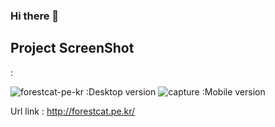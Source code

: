 ### Hi there 👋

<h2>Project ScreenShot</h2>:

![forestcat-pe-kr](https://user-images.githubusercontent.com/126891386/233893296-34c0be24-0451-4551-a4fb-51a703bac45d.png)
:Desktop version
![capture](https://user-images.githubusercontent.com/126891386/233894537-ca9b29e4-e14b-411e-bc43-7e9b21ec2deb.jpg)
:Mobile version

Url link : http://forestcat.pe.kr/











<!--

**MeganOveLee/MeganOveLee** is a ✨ _special_ ✨ repository because its `README.md` (this file) appears on your GitHub profile.

Here are some ideas to get you started:

- 🔭 I’m currently working on ...
- 🌱 I’m currently learning ...
- 👯 I’m looking to collaborate on ...
- 🤔 I’m looking for help with ...
- 💬 Ask me about ...
- 📫 How to reach me: ...
- 😄 Pronouns: ...
- ⚡ Fun fact: ...
-->
